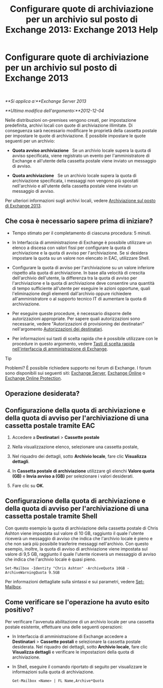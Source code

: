 ﻿---
title: 'Configurare quote di archiviazione per un archivio sul posto di Exchange 2013: Exchange 2013 Help'
TOCTitle: Configurare quote di archiviazione per un archivio sul posto di Exchange 2013
ms:assetid: f10e77c7-e1d4-415a-bef9-cb3f00e74c34
ms:mtpsurl: https://technet.microsoft.com/it-it/library/Ee633489(v=EXCHG.150)
ms:contentKeyID: 50555708
ms.date: 05/22/2018
mtps_version: v=EXCHG.150
ms.translationtype: MT
---

# Configurare quote di archiviazione per un archivio sul posto di Exchange 2013

 

_**Si applica a:**Exchange Server 2013_

_**Ultima modifica dell'argomento:**2012-12-04_

Nelle distribuzioni on-premises vengono creati, per impostazione predefinita, archivi locali con quote di archiviazione illimitate. Di conseguenza sarà necessario modificare le proprietà della cassetta postale per impostare le quote di archiviazione. È possibile impostare le quote seguenti per un archivio:

  - **Quota avviso archiviazione**   Se un archivio locale supera la quota di avviso specificata, viene registrato un evento per l'amministratore di Exchange e all'utente della cassetta postale viene inviato un messaggio di avviso.

  - **Quota archiviazione**   Se un archivio locale supera la quota di archiviazione specificata, i messaggi non vengono più spostati nell'archivio e all'utente della cassetta postale viene inviato un messaggio di avviso.

Per ulteriori informazioni sugli archivi locali, vedere [Archiviazione sul posto di Exchange 2013](in-place-archiving-in-exchange-2013-exchange-2013-help.md).

## Che cosa è necessario sapere prima di iniziare?

  - Tempo stimato per il completamento di ciascuna procedura: 5 minuti.

  - In Interfaccia di amministrazione di Exchange è possibile utilizzare un elenco a discesa con valori fissi per configurare la quota di archiviazione e la quota di avviso per l'archiviazione. Se si desidera impostare la quota su un valore non elencato in EAC, utilizzare Shell.

  - Configurare la quota di avviso per l'archiviazione su un valore inferiore rispetto alla quota di archiviazione. In base alla velocità di crescita dell'archivio dell'utente, la differenza tra la quota di avviso per l'archiviazione e la quota di archiviazione deve consentire una quantità di tempo sufficiente all'utente per eseguire le azioni opportune, quali l'eliminazione degli elementi dall'archivio oppure richiedere all'amministratore o al supporto tecnico IT di aumentare la quota di archiviazione.

  - Per eseguire queste procedure, è necessario disporre delle autorizzazioni appropriate. Per sapere quali autorizzazioni sono necessarie, vedere "Autorizzazioni di provisioning dei destinatari" nell'argomento [Autorizzazioni dei destinatari](recipients-permissions-exchange-2013-help.md).

  - Per informazioni sui tasti di scelta rapida che è possibile utilizzare con le procedure in questo argomento, vedere [Tasti di scelta rapida nell'interfaccia di amministrazione di Exchange](keyboard-shortcuts-in-the-exchange-admin-center-exchange-online-protection-help.md).


> [!TIP]
> Problemi? È possibile richiedere supporto nei forum di Exchange. I forum sono disponibili sui seguenti siti: <A href="https://go.microsoft.com/fwlink/p/?linkid=60612">Exchange Server</A>, <A href="https://go.microsoft.com/fwlink/p/?linkid=267542">Exchange Online</A> o <A href="https://go.microsoft.com/fwlink/p/?linkid=285351">Exchange Online Protection</A>.



## Operazione desiderata?

## Configurazione della quota di archiviazione e della quota di avviso per l'archiviazione di una cassetta postale tramite EAC

1.  Accedere a **Destinatari** \> **Cassette postale**

2.  Nella visualizzazione elenco, selezionare una cassetta postale,

3.  Nel riquadro dei dettagli, sotto **Archivio locale**, fare clic **Visualizza dettagli**.

4.  In **Cassetta postale di archiviazione** utilizzare gli elenchi **Valore quota (GB)** e **Invia avviso a (GB)** per selezionare i valori desiderati.

5.  Fare clic su **OK**.

## Configurazione della quota di archiviazione e della quota di avviso per l'archiviazione di una cassetta postale tramite Shell

Con questo esempio la quota di archiviazione della cassetta postale di Chris Ashton viene impostata sul valore di 10 GB, raggiunto il quale l'utente riceverà un messaggio di avviso che indica che l'archivio locale è pieno e che non sarà più possibile trasferire messaggi nell'archivio. Con questo esempio, inoltre, la quota di avviso di archiviazione viene impostata sul valore di 9,5 GB, raggiunto il quale l'utente riceverà un messaggio di avviso che indica che l'archivio locale è quasi pieno.

    Set-Mailbox -Identity "Chris Ashton" -ArchiveQuota 10GB -ArchiveWarningQuota 9.5GB

Per informazioni dettagliate sulla sintassi e sui parametri, vedere [Set-Mailbox](https://technet.microsoft.com/it-it/library/bb123981\(v=exchg.150\)).

## Come verificare se l'operazione ha avuto esito positivo?

Per verificare l'avvenuta abilitazione di un archivio locale per una cassetta postale esistente, effettuare una delle seguenti operazioni:

  - In Interfaccia di amministrazione di Exchange accedere a **Destinatari** \> **Cassette postali** e selezionare la cassetta postale desiderata. Nel riquadro dei dettagli, sotto **Archivio locale**, fare clic **Visualizza dettagli** e verificare le impostazioni della quota di archiviazione.

  - In Shell, eseguire il comando riportato di seguito per visualizzare le informazioni sulla quota di archiviazione.
    
        Get-Mailbox <Name> | FL Name,Archive*Quota

